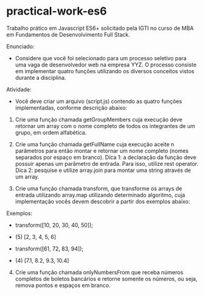 # practical-work-es6

Trabalho prático em Javascript ES6+ solicitado pela IGTI no curso de MBA em Fundamentos de Desenvolvimento Full Stack.

Enunciado:

- Considere que você foi selecionado para um processo seletivo para uma vaga de desenvolvedor web na empresa YYZ. O processo consiste em implementar quatro funções utilizando os diversos conceitos vistos durante a disciplina.

Atividade:

- Você deve criar um arquivo (script.js) contendo as quatro funções implementadas, conforme descrição abaixo:

1. Crie uma função chamada getGroupMembers cuja execução deve retornar um array com o nome completo de todos os integrantes de um grupo, em ordem alfabética.

2. Crie uma função chamada getFullName cuja execução aceite n parâmetros para então montar e retornar um nome completo (nomes separados por espaço em branco). Dica 1: a declaração da função deve possuir apenas um parâmetro de entrada. Para isso, utilize rest operator. Dica 2: pesquise e utilize array.join para montar uma string através de um array.

3. Crie uma função chamada transform, que transforme os arrays de entrada utilizando array.map utilizando determinado algoritmo, cuja implementação vocês devem descobrir a partir dos exemplos abaixo:

Exemplos:

- transform([10, 20, 30, 40, 50]);
- (5) [2, 3, 4, 5, 6]

- transform([61, 72, 83, 94]);
- (4) [7.1, 8.2, 9.3, 10.4]

4. Crie uma função chamada onlyNumbersFrom que receba números completos de boletos bancários e retorne somente os números, ou seja, remova pontos e espaços em branco.
